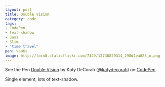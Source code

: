 ```yaml
---
layout: post
title: Double Vision
category: code
tags: 
- CodePen
- text-shadow
- Sass
- Slim
- "time travel"
pen: vaoKs
image: http://farm8.staticflickr.com/7349/12730829314_298d4ea023_o.png
---
```

<p data-height="400" data-theme-id="97" data-slug-hash="vaoKs" data-user="katydecorah" data-default-tab="result" class='codepen'>See the Pen <a href='http://codepen.io/katydecorah/pen/vaoKs'>Double Vision</a> by Katy DeCorah (<a href='http://codepen.io/katydecorah'>@katydecorah</a>) on <a href='http://codepen.io'>CodePen</a></p>

Single element, lots of text-shadow.